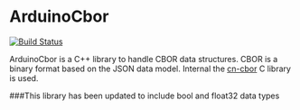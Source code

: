 # ArduinoCbor

[![Build Status](https://travis-ci.org/bergos/ArduinoCbor.svg?branch=master)](https://travis-ci.org/bergos/ArduinoCbor)

ArduinoCbor is a C++ library to handle CBOR data structures.
CBOR is a binary format based on the JSON data model.
Internal the [cn-cbor](https://github.com/cabo/cn-cbor) C library is used.

###This library has been updated to include bool and float32 data types 

